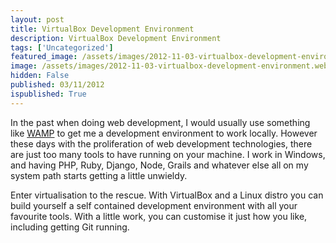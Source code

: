 ```yaml
---
layout: post
title: VirtualBox Development Environment
description: VirtualBox Development Environment
tags: ['Uncategorized']
featured_image: /assets/images/2012-11-03-virtualbox-development-environment.webp
image: /assets/images/2012-11-03-virtualbox-development-environment.webp
hidden: False
published: 03/11/2012
ispublished: True
---
```

In the past when doing web development, I would usually use something like <a title="WAMP Server" href="http://www.wampserver.com" target="_blank">WAMP</a> to get me a development environment to work locally. However these days with the proliferation of web development technologies, there are just too many tools to have running on your machine. I work in Windows, and having PHP, Ruby, Django, Node, Grails and whatever else all on my system path starts getting a little unwieldy.

Enter virtualisation to the rescue. With VirtualBox and a Linux distro you can build yourself a self contained development environment with all your favourite tools. With a little work, you can customise it just how you like, including getting Git running.

&nbsp;

